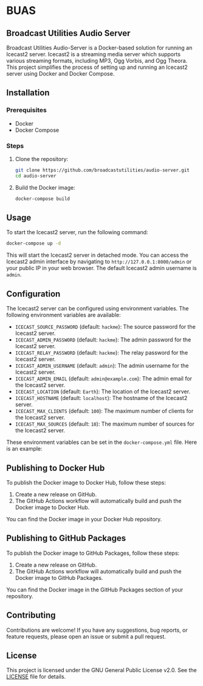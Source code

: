 # BUAS
## Broadcast Utilities Audio Server

Broadcast Utilities Audio-Server is a Docker-based solution for running an Icecast2 server. Icecast2 is a streaming media server which supports various streaming formats, including MP3, Ogg Vorbis, and Ogg Theora. This project simplifies the process of setting up and running an Icecast2 server using Docker and Docker Compose.

## Installation

### Prerequisites

- Docker
- Docker Compose

### Steps

1. Clone the repository:

   ```sh
   git clone https://github.com/broadcastutilities/audio-server.git
   cd audio-server
   ```

2. Build the Docker image:

   ```sh
   docker-compose build
   ```

## Usage

To start the Icecast2 server, run the following command:

```sh
docker-compose up -d
```

This will start the Icecast2 server in detached mode. You can access the Icecast2 admin interface by navigating to `http://127.0.0.1:8000/admin` or your public IP in your web browser. The default Icecast2 admin username is `admin`.

## Configuration

The Icecast2 server can be configured using environment variables. The following environment variables are available:

- `ICECAST_SOURCE_PASSWORD` (default: `hackme`): The source password for the Icecast2 server.
- `ICECAST_ADMIN_PASSWORD` (default: `hackme`): The admin password for the Icecast2 server.
- `ICECAST_RELAY_PASSWORD` (default: `hackme`): The relay password for the Icecast2 server.
- `ICECAST_ADMIN_USERNAME` (default: `admin`): The admin username for the Icecast2 server.
- `ICECAST_ADMIN_EMAIL` (default: `admin@example.com`): The admin email for the Icecast2 server.
- `ICECAST_LOCATION` (default: `Earth`): The location of the Icecast2 server.
- `ICECAST_HOSTNAME` (default: `localhost`): The hostname of the Icecast2 server.
- `ICECAST_MAX_CLIENTS` (default: `100`): The maximum number of clients for the Icecast2 server.
- `ICECAST_MAX_SOURCES` (default: `10`): The maximum number of sources for the Icecast2 server.

These environment variables can be set in the `docker-compose.yml` file. Here is an example:

## Publishing to Docker Hub

To publish the Docker image to Docker Hub, follow these steps:

1. Create a new release on GitHub.
2. The GitHub Actions workflow will automatically build and push the Docker image to Docker Hub.

You can find the Docker image in your Docker Hub repository.


## Publishing to GitHub Packages

To publish the Docker image to GitHub Packages, follow these steps:

1. Create a new release on GitHub.
2. The GitHub Actions workflow will automatically build and push the Docker image to GitHub Packages.

You can find the Docker image in the GitHub Packages section of your repository.

## Contributing

Contributions are welcome! If you have any suggestions, bug reports, or feature requests, please open an issue or submit a pull request.

## License

This project is licensed under the GNU General Public License v2.0. See the [LICENSE](LICENSE) file for details.
